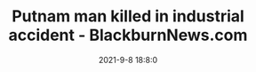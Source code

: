 ---
"title": "Putnam man killed in industrial accident - BlackburnNews.com"
"date": "2021-9-8 18:8:0"
"feed_name": "GOOGLENEWSINDUSTRIAL"
"feed_website": "https://news.google.com/search?q=industrial%2Bincident&hl=en-US&gl=US&ceid=US:en"
"feed_rss": "https://news.google.com/rss/search?q=industrial%2Bincident&hl=en-US&gl=US&ceid=US:en"
"link": "https://blackburnnews.com/london/london-news/2021/09/08/putnam-man-killed-industrial-accident/"
"file": "_posts/2021-1-1-c89d584a476ff72032539406ba3cc4e9d49bb58b.md"
"accident": "1"
"drilling": "1"
"dead": "1"
"injured": "0"
---